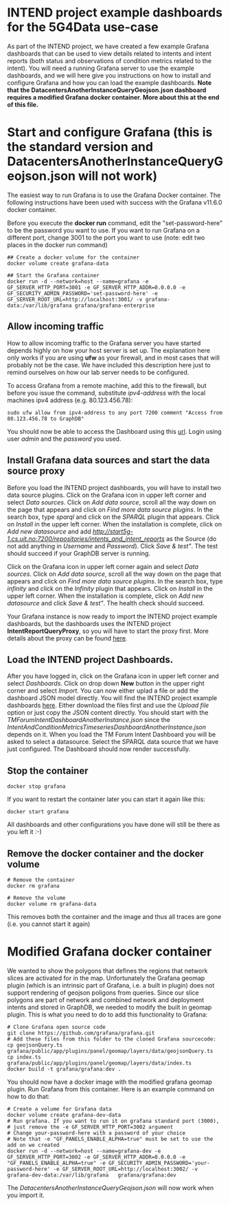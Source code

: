 # INTEND project example dashboards for the 5G4Data use-case
As part of the INTEND project, we have created a few example Grafana dashboards that can be used to view details related to intents and intent reports (both status and observations of condition metrics related to the intent). You will need a running Grafana server to use the example dashboards, and we will here give you instructions on how to install and configure Grafana and how you can load the example dashboards. **Note that the DatacentersAnotherInstanceQueryGeojson.json dashboard requires a modified Grafana docker container. More about this at the end of this file.**

# Start and configure Grafana (this is the standard version and DatacentersAnotherInstanceQueryGeojson.json will not work)
The easiest way to run Grafana is to use the Grafana Docker container. The following instructions have been used with success with the Grafana v11.6.0 docker container.

Before you execute the **docker run** command, edit the "set-password-here" to be the password you want to use. If you want to run Grafana on a different port, change 3001 to the port you want to use (note: edit two places in the docker run command)

```
## Create a docker volume for the container
docker volume create grafana-data

## Start the Grafana container
docker run -d --network=host --name=grafana -e GF_SERVER_HTTP_PORT=3001 -e GF_SERVER_HTTP_ADDR=0.0.0.0 -e GF_SECURITY_ADMIN_PASSWORD='set-password-here' -e GF_SERVER_ROOT_URL=http://localhost:3001/ -v grafana-data:/var/lib/grafana grafana/grafana-enterprise
```

## Allow incoming traffic
How to allow incoming traffic to the Grafana server you have started depends highly on how your host server is set up. The explanation here only works if you are using **ufw** as your firewall, and in most cases that will probably not be the case. We have included this description here just to remind ourselves on how our lab server needs to be configured.

To access Grafana from a remote machine, add this to the firewall, but before you issue the command, substitute *ipv4-address* with the local machines ipv4 address (e.g. 80.123.456.78):
```
sudo ufw allow from ipv4-address to any port 7200 comment "Access from 80.123.456.78 to GraphDB"
```

You should now be able to access the Dashboard using this [url](http://start5g-1.cs.uit.no:3001/). Login using user *admin* and the *password* you used.

## Install Grafana data sources and start the data source proxy
Before you load the INTEND project dashboards, you will have to install two data source plugins. Click on the Grafana icon in upper left corner and select *Data sources*. Click on *Add data source*, scroll all the way down on the page that appears and click on *Find more data source plugins*. In the search box, type *sparql* and click on the *SPARQL* plugin that appears. Click on *Install* in the upper left corner. When the installation is complete, click on *Add new datasource* and add *http://start5g-1.cs.uit.no:7200/repositories/intents_and_intent_reports* as the Source (do not add anything in *Username* and *Password*). Click *Save & test"*. The test should succeed if your GraphDB server is running. 

Click on the Grafana icon in upper left corner again and select *Data sources*. Click on *Add data source*, scroll all the way down on the page that appears and click on *Find more data source plugins*. In the search box, type *infinity* and click on the *Infinity* plugin that appears. Click on *Install* in the upper left corner. When the installation is complete, click on *Add new datasource* and click *Save & test"*. The health check should succeed.

Your Grafana instance is now ready to import the INTEND project example dashboards, but the dashboards uses the INTEND project **IntentReportQueryProxy**, so you will have to start the proxy first. More details about the proxy can be found [here](https://github.com/INTEND-Project/5G4Data-public/tree/main/IntentReportQueryProxy).

## Load the INTEND project Dashboards.
After you have logged in, click on the Grafana icon in upper left corner and select *Dashboards*. Click on drop down **New** button in the upper right corner and select *Import*. You can now either uplad a file or add the dashboard JSON model directly. You will find the INTEND project example dashboards [here](https://github.com/INTEND-Project/5G4Data-public/tree/main/IntentDashboard/src). Either download the files first and use the *Upload file* option or just copy the JSON content directly. You should start with the *TMForumIntentDashboardAnotherInstance.json* since the *IntentAndConditionMetricsTimeseriesDashboardAnotherInstance.json* depends on it. When you load the TM Forum Intent Dashboard you will be asked to select a datasource. Select the SPARQL data source that we have just configured. The Dashboard should now render successfully.

## Stop the container
```
docker stop grafana
```
If you want to restart the container later you can start it again like this:
```
docker start grafana
```
All dashboards and other configurations you have done will still be there as you left it :-)

## Remove the docker container and the docker volume
```
# Remove the container
docker rm grafana

# Remove the volume
docker volume rm grafana-data
```
This removes both the container and the image and thus all traces are gone (i.e. you cannot start it again)

# Modified Grafana docker container
We wanted to show the polygons that defines the regions that network slices are activated for in the map. Unfortunately the Grafana geomap plugin (which is an intrinsic part of Grafana, i.e. a built in plugin) does not support rendering of geojson poligons from queries. Since our slice polygons are part of network and combined network and deployment intents and stored in GraphDB, we needed to modify the built in geomap plugin. This is what you need to do to add this functionality to Grafana:
```
# Clone Grafana open source code
git clone https://github.com/grafana/grafana.git
# Add these files from this folder to the cloned Grafana sourcecode:
cp geojsonQuery.ts grafana/public/app/plugins/panel/geomap/layers/data/geojsonQuery.ts
cp index.ts grafana/public/app/plugins/panel/geomap/layers/data/index.ts
docker build -t grafana/grafana:dev .
```
You should now have a docker image with the modified grafana geomap plugin. Run Grafana from this container. Here is an example command on how to do that:
```
# Create a volume for Grafana data
docker volume create grafana-dev-data
# Run grafana. If you want to run it on grafana standard port (3000),
# just remove the -e GF_SERVER_HTTP_PORT=3002 argument
# Change your-password-here with a password of your choice
# Note that -e "GF_PANELS_ENABLE_ALPHA=true" must be set to use the add on we created
docker run -d --network=host --name=grafana-dev -e GF_SERVER_HTTP_PORT=3002 -e GF_SERVER_HTTP_ADDR=0.0.0.0 -e "GF_PANELS_ENABLE_ALPHA=true" -e GF_SECURITY_ADMIN_PASSWORD='your-password-here' -e GF_SERVER_ROOT_URL=http://localhost:3002/ -v grafana-dev-data:/var/lib/grafana   grafana/grafana:dev
```
The *DatacentersAnotherInstanceQueryGeojson.json* will now work when you import it.